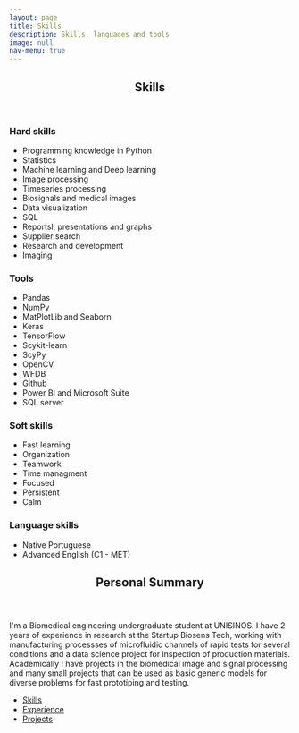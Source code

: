 ```yaml
---
layout: page
title: Skills
description: Skills, languages and tools
image: null
nav-menu: true
---
```


<!-- Main -->
<div id="main" class="alt">
<!-- One -->
	<section id="one">
		<div class="inner">
			<header class="major">
				<h1>Skills</h1>
			</header>
		</div>
	</section>
<!-- two -->
	<section id="two">
		<!-- Content -->
		<div class="row">
			<div class="6u 12u$(medium)">
				<h3>Hard skills</h3>
					<ul class="alt">
						<li>Programming knowledge in Python</li>
						<li>Statistics</li>
						<li>Machine learning and Deep learning</li>
						<li>Image processing</li>
						<li>Timeseries processing</li>
						<li>Biosignals and medical images</li>
						<li>Data visualization</li>
						<li>SQL</li>
						<li>Reportsl, presentations and graphs</li>
						<li>Supplier search</li>
						<li>Research and development</li>
						<li>Imaging</li>
					</ul>
			</div>
			<div class="6u$ 12u$(medium)">
				<h3>Tools</h3>
					<ul class="alt">
						<li>Pandas</li>
						<li>NumPy</li>
						<li>MatPlotLib and Seaborn</li>
						<li>Keras</li>
						<li>TensorFlow</li>
						<li>Scykit-learn</li>
						<li>ScyPy</li>
						<li>OpenCV</li>
						<li>WFDB</li>
						<li>Github</li>
						<li>Power BI and Microsoft Suite</li>
						<li>SQL server</li>
					</ul>
			</div>
			<div class="6u 12u$(medium)">
				<h3>Soft skills</h3>
					<ul class="alt">
						<li>Fast learning</li>
						<li>Organization</li>
						<li>Teamwork</li>
						<li>Time managment</li>
						<li>Focused</li>
						<li>Persistent</li>
						<li>Calm</li>
					</ul>
			</div>
			<div class="6u$ 12u$(medium)">
				<h3>Language skills</h3>
					<ul class="alt">
						<li>Native Portuguese</li>
						<li>Advanced English (C1 - MET)</li>
					</ul>
			</div>
		</div>
	</section>	
</div>
<section id="three">
	<div class="inner">
		<header class="major">
			<h2>Personal Summary</h2>
		</header>
		<p>I'm a Biomedical engineering undergraduate student at UNISINOS. I have 2 years of experience in research at the Startup Biosens Tech, working with manufacturing processses of microfluidic channels of rapid tests for several conditions and a data science project for inspection of production materials. Academically I have projects in the biomedical image and signal processing and many small projects that can be used as basic generic models for diverse problems for fast prototiping and testing.</p>
		<ul class="actions">
			<li><a href="1 - skills.html" class="button next">Skills</a></li>
			<li><a href="2 - experience.html" class="button next">Experience</a></li>
			<li><a href="3 - projects.html" class="button next">Projects</a></li>
		</ul>
	</div>
 </section>
